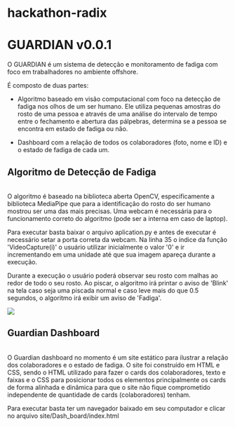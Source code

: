 # hackathon-radix

# GUARDIAN v0.0.1

O GUARDIAN é um sistema de detecção e monitoramento de fadiga com foco em trabalhadores no ambiente offshore.

É composto de duas partes:

- Algoritmo baseado em visão computacional com foco na detecção de fadiga nos olhos de um ser humano. Ele utiliza pequenas amostras do rosto de uma pessoa e através de uma análise do intervalo de tempo entre o fechamento e abertura das pálpebras, determina se a pessoa se encontra em estado de fadiga ou não.

- Dashboard com a relação de todos os colaboradores (foto, nome e ID) e o estado de fadiga de cada um.

## Algoritmo de Detecção de Fadiga
<br>
O algoritmo é baseado na biblioteca aberta OpenCV, especificamente a biblioteca MediaPipe que para a identificação do rosto do ser humano mostrou ser uma das mais precisas. Uma webcam é necessária para o funcionamento correto do algoritmo (pode ser a interna em caso de laptop).
 
Para executar basta baixar o arquivo aplication.py e antes de executar é necessário setar a porta correta da webcam. Na linha 35 o índice da função 'VideoCapture(i)' o usuário utilizar inicialmente o valor '0' e ir incrementando em uma unidade até que sua imagem apareça durante a execução.

Durante a execução o usuário poderá observar seu rosto com malhas ao redor de todo o seu rosto. Ao piscar, o algoritmo irá printar o aviso de 'Blink' na tela caso seja uma piscada normal e caso leve mais do que 0.5 segundos, o algoritmo irá exibir um aviso de 'Fadiga'.

![](https://github.com/Your_Repository_Name/Your_GIF_Name.gif)

## Guardian Dashboard
<br>
O Guardian dashboard no momento é um site estático para ilustrar a relação dos colaboradores e o estado de fadiga. O site foi construído em HTML e CSS, sendo o HTML utilizado para fazer o cards dos colaboradores, texto e faixas e o CSS para posicionar todos os elementos principalmente os cards de forma alinhada e dinâmica para que o site não fique comprometido independente de quantidade de cards (colaboradores) tenham.

Para executar basta ter um navegador baixado em seu computador e clicar no arquivo site/Dash_board/index.html

